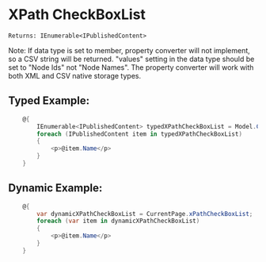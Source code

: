 # XPath CheckBoxList #

`Returns: IEnumerable<IPublishedContent>`

Note: If data type is set to member, property converter will not implement, so a CSV string will be returned. "values" setting in the data type should be set to "Node Ids" not "Node Names". The property converter will work with both XML and CSV native storage types.

## Typed Example: ##

```c#
    @{
        IEnumerable<IPublishedContent> typedXPathCheckBoxList = Model.Content.GetPropertyValue<IEnumerable<IPublishedContent>>("xPathCheckBoxList");            
        foreach (IPublishedContent item in typedXPathCheckBoxList)
        {       
            <p>@item.Name</p>           
        }       
    }
```

## Dynamic Example: ##

```c#
    @{
        var dynamicXPathCheckBoxList = CurrentPage.xPathCheckBoxList;
        foreach (var item in dynamicXPathCheckBoxList)
        {       
            <p>@item.Name</p>           
        }    
    }
```
